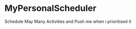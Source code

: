 MyPersonalScheduler
===================

Schedule May Many Activities and Push me when i prioritised it
